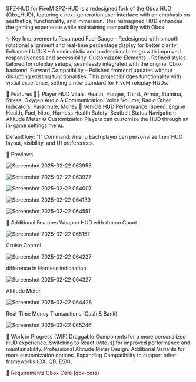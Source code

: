SPZ-HUD for FiveM
SPZ-HUD is a redesigned fork of the Qbox HUD (Qbx_HUD), featuring a next-generation user interface with an emphasis on aesthetics, functionality, and immersion. This reimagined HUD enhances the gaming experience while maintaining compatibility with Qbox.

✨ Key Improvements
Revamped Fuel Gauge – Redesigned with smooth rotational alignment and real-time percentage display for better clarity.
Enhanced UI/UX – A minimalistic and professional design with improved responsiveness and accessibility.
Customizable Elements – Refined styles tailored for roleplay setups, seamlessly integrated with the original Qbox backend.
Forward Compatibility – Polished frontend updates without disrupting existing functionalities.
This project bridges functionality with visual excellence, setting a new standard for FiveM roleplay HUDs.



📌 Features
🏃‍♂️ Player HUD
Vitals: Health, Hunger, Thirst, Armor, Stamina, Stress, Oxygen
Audio & Communication: Voice Volume, Radio
Other Indicators: Parachute, Money
🚗 Vehicle HUD
Performance: Speed, Engine Health, Fuel, Nitro, Harness Health
Safety: Seatbelt Status
Navigation: Altitude Meter
⚙️ Customization
Players can customize the HUD through an in-game settings menu.

Default key: "I"
Command: /menu
Each player can personalize their HUD layout, visibility, and UI preferences.

📸 Previews

![Screenshot 2025-02-22 063955](https://github.com/user-attachments/assets/5fc102b8-0b4f-4961-bf4c-2f33c5a166a2)

![Screenshot 2025-02-22 063927](https://github.com/user-attachments/assets/a7dec20d-7176-4e62-897c-9be216f17da4)

![Screenshot 2025-02-22 064007](https://github.com/user-attachments/assets/40127203-7670-4731-a966-1be8555c2afc)

![Screenshot 2025-02-22 064139](https://github.com/user-attachments/assets/daefc921-38a7-4745-af8b-b76e0017d6b6)

![Screenshot 2025-02-22 064551](https://github.com/user-attachments/assets/9775a045-ff6b-4112-89b9-4eba903d9c8f)


🎯 Additional Features
Weapon HUD with Ammo Count

![Screenshot 2025-02-22 065157](https://github.com/user-attachments/assets/5ac4e8d3-feea-4b1b-b2eb-24221376c2e6)

Cruise Control

![Screenshot 2025-02-22 064237](https://github.com/user-attachments/assets/365b633a-6e35-4e5f-98fe-de6c14126bda)

difference in Harness indicaation

![Screenshot 2025-02-22 064327](https://github.com/user-attachments/assets/734de942-b54c-4c9a-ad0d-7c7ab7a03e75)

Altitude Meter

![Screenshot 2025-02-22 064428](https://github.com/user-attachments/assets/90d6e296-a7a3-4cd9-8467-1fe1ea539025)

Real-Time Money Transactions (Cash & Bank)

![Screenshot 2025-02-22 065246](https://github.com/user-attachments/assets/e861aa9b-290d-43fd-98d7-8aed9d16e00f)

🚧 Work in Progress (WIP)
Draggable Components for a more personalized HUD experience.
Switching to React (Vite.js) for improved performance and maintainability.
Professional Altitude Meter Design.
Additional Variants for more customization options.
Expanding Compatibility to support other frameworks (OX, QB, ESX).

📌 Requirements
Qbox Core (qbx-core)
